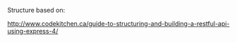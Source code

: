 Structure based on:

http://www.codekitchen.ca/guide-to-structuring-and-building-a-restful-api-using-express-4/